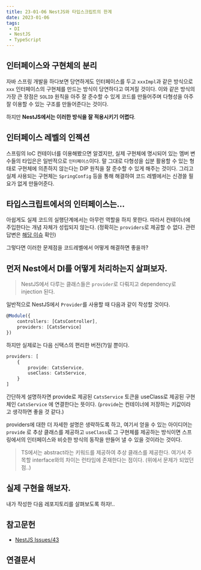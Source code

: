 ```yaml
---
title: 23-01-06 NestJS와 타입스크립트의 한계
date: 2023-01-06
tags:
 - DI
 - NestJS
 - TypeScript
---
```


## 인터페이스와 구현체의 분리

자바 스프링 개발을 하다보면 당연하게도 인터페이스를 두고 `xxxImpl`과 같은 방식으로 `xxx` 인터페이스의 구현체를 만드는 방식이 당연하다고 여겨질 것이다. 이와 같은 방식의 가장 큰 장점은 `SOLID` 원칙을 아주 잘 준수할 수 있게 코드를 만들어주며 다형성을 아주 잘 이용할 수 있는 구조를 만들어준다는 것이다.

하지만 **NestJS에서는 이러한 방식을 잘 적용시키기 어렵다**.

## 인터페이스 레벨의 인젝션

스프링의 IoC 컨테이너를 이용해봤으면 알겠지만, 실제 구현체에 명시되어 있는 멤버 변수들의 타입은은 일반적으로 `인터페이스`이다. 말 그대로 다형성을 십분 활용할 수 있는 형태로 구현체에 의존하지 않는다는 DIP 원칙을 잘 준수할 수 있게 해주는 것이다. 그리고 실제 사용되는 구현체는 `SpringConfig` 등을 통해 해결하여 코드 레벨에서는 신경쓸 필요가 없게 만들어준다.

## 타입스크립트에서의 인터페이스는...

아쉽게도 실제 코드의 실행단계에서는 아무런 역할을 하지 못한다. 따라서 컨테이너에 주입한다는 개념 자체가 성립되지 않는다. (정확히는 `providers`로 제공할 수 없다. 관련 답변은 [해당 이슈](https://github.com/nestjs/nest/issues/43) 확인)

그렇다면 이러한 문제점을 코드레벨에서 어떻게 해결하면 좋을까?

## 먼저 Nest에서 DI를 어떻게 처리하는지 살펴보자.

> NestJS에서 다루는 클래스들은 `provider`로 다뤄지고 dependency로 injection 된다.

일반적으로 NestJS에서 `Provider`를 사용할 때 다음과 같이 작성할 것이다. 

```ts
@Module({
	controllers: [CatsController],
	providers: [CatsService]
})
```

하지만 실제로는 다음 신택스의 편리한 버전(?)일 뿐이다.

```ts
providers: [
	{
		provide: CatsService,
		useClass: CatsService,
	}
]
```

간단하게 설명하자면 provide로 제공된 `CatsService` 토큰을 useClass로 제공된 구현체인 `CatsService` 에 연결한다는 뜻이다. (`provide`는 컨테이너에 저장하는 키값이라고 생각하면 좋을 것 같다.)

providers에 대한 더 자세한 설명은 생략하도록 하고, 여기서 얻을 수 있는 아이디어는 `provide` 로 추상 클래스를 제공하고 `useClass`로 그 구현체를 제공하는 방식이면 스프링에서의 인터페이스와 비슷한 방식의 동작을 만들어 낼 수 있을 것이라는 것이다.

> TS에서는 abstract라는 키워드를 제공하여 추상 클래스를 제공한다. 여기서 주목할 interface와의 차이는 런타임에 존재한다는 점이다. (위에서 문제가 되었던 점..)

## 실제 구현을 해보자.

내가 작성한 다음 레포지토리를 살펴보도록 하자!..

## 참고문헌

- [NestJS Issues/43](https://github.com/nestjs/nest/issues/43)

## 연결문서

